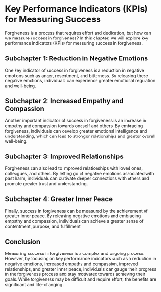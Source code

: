 # Key Performance Indicators (KPIs) for Measuring Success

Forgiveness is a process that requires effort and dedication, but how can we measure success in forgiveness? In this chapter, we will explore key performance indicators (KPIs) for measuring success in forgiveness.

Subchapter 1: Reduction in Negative Emotions
--------------------------------------------

One key indicator of success in forgiveness is a reduction in negative emotions such as anger, resentment, and bitterness. By releasing these negative emotions, individuals can experience greater emotional regulation and well-being.

Subchapter 2: Increased Empathy and Compassion
----------------------------------------------

Another important indicator of success in forgiveness is an increase in empathy and compassion towards oneself and others. By embracing forgiveness, individuals can develop greater emotional intelligence and understanding, which can lead to stronger relationships and greater overall well-being.

Subchapter 3: Improved Relationships
------------------------------------

Forgiveness can also lead to improved relationships with loved ones, colleagues, and others. By letting go of negative emotions associated with past harm, individuals can cultivate deeper connections with others and promote greater trust and understanding.

Subchapter 4: Greater Inner Peace
---------------------------------

Finally, success in forgiveness can be measured by the achievement of greater inner peace. By releasing negative emotions and embracing empathy and compassion, individuals can achieve a greater sense of contentment, purpose, and fulfillment.

Conclusion
----------

Measuring success in forgiveness is a complex and ongoing process. However, by focusing on key performance indicators such as a reduction in negative emotions, increased empathy and compassion, improved relationships, and greater inner peace, individuals can gauge their progress in the forgiveness process and stay motivated towards achieving their goals. While forgiveness may be difficult and require effort, the benefits are significant and life-changing.


